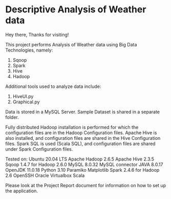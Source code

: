 # Descriptive Analysis of Weather data
Hey there, Thanks for visiting!

This project performs Analysis of Weather data using Big Data Technologies, namely:
1. Sqoop
2. Spark
3. Hive
4. Hadoop

Additional tools used to analyze data include:
1. HiveUI.py
2. Graphical.py

Data is stored in a MySQL Server. Sample Dataset is shared in a separate folder.

Fully distributed Hadoop installation is performed for which the configuration files are in the Hadoop Configuration files.
Apache Hive is also installed, and configuration files are shared in the Hive Configuration files.
Spark SQL is used (Scala SQL), and configuration files are shared under Spark Configuration files.

Tested on:
Ubuntu 20.04 LTS
Apache Hadoop 2.6.5
Apache Hive 2.3.5
Sqoop 1.4.7 for Hadoop 2.6.0
MySQL 8.0.32
MySQL connector JAVA 8.0.17
OpenJDK 11.0.18
Python 3.10
Paramiko
Matplotlib
Spark 2.4.6 for Hadoop 2.6
OpenSSH
Oracle Virtualbox
Scala

Please look at the Project Report document for information on how to set up the application.
